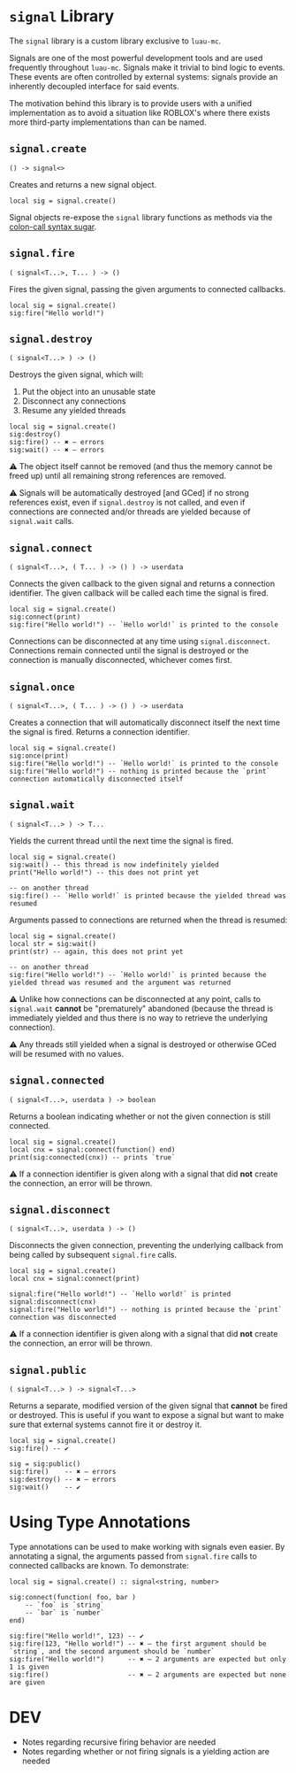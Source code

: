 # `signal` Library
The `signal` library is a custom library exclusive to `luau-mc`.

Signals are one of the most powerful development tools and are used frequently throughout `luau-mc`.
Signals make it trivial to bind logic to events. These events are often controlled by external systems: signals provide an inherently decoupled interface for said events.

The motivation behind this library is to provide users with a unified implementation as to avoid a situation like ROBLOX's where there exists more third-party implementations than can be named.

## `signal.create`
`() -> signal<>`

Creates and returns a new signal object.

```luau
local sig = signal.create()
```

Signal objects re-expose the `signal` library functions as methods via the [colon-call syntax sugar]().

## `signal.fire`
`( signal<T...>, T... ) -> ()`

Fires the given signal, passing the given arguments to connected callbacks.

```luau
local sig = signal.create()
sig:fire("Hello world!")
```

## `signal.destroy`
`( signal<T...> ) -> ()`

Destroys the given signal, which will:
1. Put the object into an unusable state
2. Disconnect any connections
3. Resume any yielded threads

```luau
local sig = signal.create()
sig:destroy()
sig:fire() -- ✖️ — errors
sig:wait() -- ✖️ — errors
```

⚠️ The object itself cannot be removed (and thus the memory cannot be freed up) until all remaining strong references are removed.

⚠️ Signals will be automatically destroyed [and GCed] if no strong references exist, even if `signal.destroy` is not called, and even if connections are connected and/or threads are yielded because of `signal.wait` calls.

## `signal.connect`
`( signal<T...>, ( T... ) -> () ) -> userdata`

Connects the given callback to the given signal and returns a connection identifier.
The given callback will be called each time the signal is fired.

```luau
local sig = signal.create()
sig:connect(print)
sig:fire("Hello world!") -- `Hello world!` is printed to the console
```

Connections can be disconnected at any time using `signal.disconnect`.
Connections remain connected until the signal is destroyed or the connection is manually disconnected, whichever comes first.

## `signal.once`
`( signal<T...>, ( T... ) -> () ) -> userdata`

Creates a connection that will automatically disconnect itself the next time the signal is fired.
Returns a connection identifier.

```luau
local sig = signal.create()
sig:once(print)
sig:fire("Hello world!") -- `Hello world!` is printed to the console
sig:fire("Hello world!") -- nothing is printed because the `print` connection automatically disconnected itself
```

## `signal.wait`
`( signal<T...> ) -> T...`

Yields the current thread until the next time the signal is fired.

```luau
local sig = signal.create()
sig:wait() -- this thread is now indefinitely yielded
print("Hello world!") -- this does not print yet

-- on another thread
sig:fire() -- `Hello world!` is printed because the yielded thread was resumed
```

Arguments passed to connections are returned when the thread is resumed:

```luau
local sig = signal.create()
local str = sig:wait()
print(str) -- again, this does not print yet

-- on another thread
sig:fire("Hello world!") -- `Hello world!` is printed because the yielded thread was resumed and the argument was returned
```

⚠️ Unlike how connections can be disconnected at any point, calls to `signal.wait` **cannot** be "prematurely" abandoned (because the thread is immediately yielded and thus there is no way to retrieve the underlying connection).

⚠️ Any threads still yielded when a signal is destroyed or otherwise GCed will be resumed with no values.

## `signal.connected`
`( signal<T...>, userdata ) -> boolean`

Returns a boolean indicating whether or not the given connection is still connected.

```luau
local sig = signal.create()
local cnx = signal:connect(function() end)
print(sig:connected(cnx)) -- prints `true`
```

⚠️ If a connection identifier is given along with a signal that did **not** create the connection, an error will be thrown.

## `signal.disconnect`
`( signal<T...>, userdata ) -> ()`

Disconnects the given connection, preventing the underlying callback from being called by subsequent `signal.fire` calls.

```luau
local sig = signal.create()
local cnx = signal:connect(print)

signal:fire("Hello world!") -- `Hello world!` is printed
signal:disconnect(cnx)
signal:fire("Hello world!") -- nothing is printed because the `print` connection was disconnected
```

⚠️ If a connection identifier is given along with a signal that did **not** create the connection, an error will be thrown.

## `signal.public`
`( signal<T...> ) -> signal<T...>`

Returns a separate, modified version of the given signal that **cannot** be fired or destroyed.
This is useful if you want to expose a signal but want to make sure that external systems cannot fire it or destroy it.

```luau
local sig = signal.create()
sig:fire() -- ✔️

sig = sig:public()
sig:fire()    -- ✖️ — errors
sig:destroy() -- ✖️ — errors
sig:wait()    -- ✔️
```

# Using Type Annotations
Type annotations can be used to make working with signals even easier. By annotating a signal, the arguments passed from `signal.fire` calls to connected callbacks are known. To demonstrate:

```luau
local sig = signal.create() :: signal<string, number>

sig:connect(function( foo, bar )
    -- `foo` is `string`
    -- `bar` is `number`
end)

sig:fire("Hello world!", 123) -- ✔️
sig:fire(123, "Hello world!") -- ✖️ — the first argument should be `string`, and the second argument should be `number`
sig:fire("Hello world!")      -- ✖️ — 2 arguments are expected but only 1 is given
sig:fire()                    -- ✖️ — 2 arguments are expected but none are given
```

# DEV
- Notes regarding recursive firing behavior are needed
- Notes regarding whether or not firing signals is a yielding action are needed
